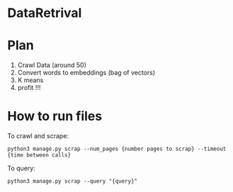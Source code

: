 # DataRetrival

# Plan

1. Crawl Data (around 50)
2. Convert words to embeddings (bag of vectors)
3. K means
4. profit !!!


# How to run files

To crawl and scrape:
```
python3 manage.py scrap --num_pages {number pages to scrap} --timeout {time between calls}
```

To query:
```
python3 manage.py scrap --query "{query}"
```
